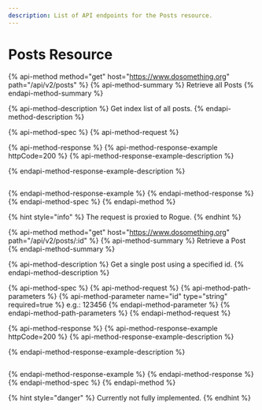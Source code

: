 ```yaml
---
description: List of API endpoints for the Posts resource.
---
```


# Posts Resource

{% api-method method="get" host="https://www.dosomething.org" path="/api/v2/posts" %}
{% api-method-summary %}
Retrieve all Posts
{% endapi-method-summary %}

{% api-method-description %}
Get index list of all posts.
{% endapi-method-description %}

{% api-method-spec %}
{% api-method-request %}

{% api-method-response %}
{% api-method-response-example httpCode=200 %}
{% api-method-response-example-description %}

{% endapi-method-response-example-description %}

```

```
{% endapi-method-response-example %}
{% endapi-method-response %}
{% endapi-method-spec %}
{% endapi-method %}

{% hint style="info" %}
The request is proxied to Rogue.
{% endhint %}

{% api-method method="get" host="https://www.dosomething.org" path="/api/v2/posts/:id" %}
{% api-method-summary %}
Retrieve a Post
{% endapi-method-summary %}

{% api-method-description %}
Get a single post using a specified id.
{% endapi-method-description %}

{% api-method-spec %}
{% api-method-request %}
{% api-method-path-parameters %}
{% api-method-parameter name="id" type="string" required=true %}
e.g.: 123456
{% endapi-method-parameter %}
{% endapi-method-path-parameters %}
{% endapi-method-request %}

{% api-method-response %}
{% api-method-response-example httpCode=200 %}
{% api-method-response-example-description %}

{% endapi-method-response-example-description %}

```

```
{% endapi-method-response-example %}
{% endapi-method-response %}
{% endapi-method-spec %}
{% endapi-method %}

{% hint style="danger" %}
Currently not fully implemented.
{% endhint %}

